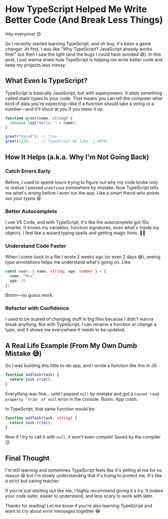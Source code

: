 # How TypeScript Helped Me Write Better Code (And Break Less Things)

Hey everyone! 😊 

So I recently started learning TypeScript, and oh boy, it's been a game changer. At first, I was like "Why TypeScript? JavaScript already works fine!" but then I saw the light (and the bugs I could have avoided 😅). In this post, I just wanna share how TypeScript is helping me write better code and keep my projects less messy.

## What Even Is TypeScript?

TypeScript is basically JavaScript, but with superpowers. It adds something called static types to your code. That means you can tell the computer what kind of data you're expecting—like if a function should take a string or a number—and it'll shout at you if you mess it up.

```typescript
function greet(name: string) {
  console.log("Hello, " + name);
}

greet("Farad"); // fine
greet(123);     // TypeScript be like: 🚨 NOPE!
```

## How It Helps (a.k.a. Why I'm Not Going Back)

### Catch Errors Early
Before, I used to spend hours trying to figure out why my code broke only to realize I passed `undefined` somewhere by mistake. Now TypeScript tells me what's wrong before I even run the app. Like a smart friend who points out your typos 😄

### Better Autocomplete
I use VS Code, and with TypeScript, it's like the autocomplete got 10x smarter. It knows my variables, function signatures, even what's inside my objects. I feel like a wizard typing spells and getting magic hints. 🔮✨

### Understand Code Faster
When I come back to a file I wrote 2 weeks ago (or even 2 days 😅), seeing type annotations helps me understand what's going on. Like:

```typescript
const user: { name: string; age: number } = { 
  name: "Mia", 
  age: 25 
};
```

Boom—no guess work.

### Refactor with Confidence
I used to be scared of changing stuff in big files because I didn't wanna break anything. But with TypeScript, I can rename a function or change a type, and it shows me everywhere it needs to be updated.

## A Real Life Example (From My Own Dumb Mistake 😅)

So I was building this little to-do app, and I wrote a function like this in JS:

```javascript
function addTask(task) {
  return task.trim();
}
```

Everything was fine... until I passed `null` by mistake and got a `Cannot read property 'trim' of null` error in the console. Boom. App crash.

In TypeScript, that same function would be:

```typescript
function addTask(task: string) {
  return task.trim();
}
```

Now if I try to call it with `null`, it won't even compile! Saved by the compiler 😌

## Final Thought

I'm still learning and sometimes TypeScript feels like it's yelling at me for no reason 😅 but I'm slowly understanding that it's trying to protect me. It's like a strict but caring teacher.

If you're just starting out like me, I highly recommend giving it a try. It makes your code safer, easier to understand, and less scary to work with later.

Thanks for reading! Let me know if you're also learning TypeScript and want to cry about error messages together 😂
